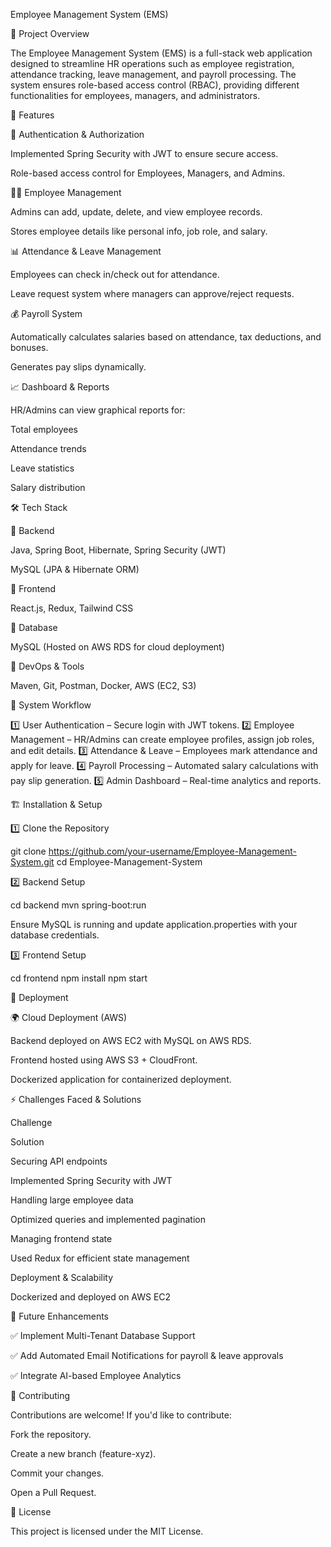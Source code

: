 Employee Management System (EMS)

📌 Project Overview

The Employee Management System (EMS) is a full-stack web application designed to streamline HR operations such as employee registration, attendance tracking, leave management, and payroll processing. The system ensures role-based access control (RBAC), providing different functionalities for employees, managers, and administrators.

🚀 Features

🔐 Authentication & Authorization

Implemented Spring Security with JWT to ensure secure access.

Role-based access control for Employees, Managers, and Admins.

👨‍💼 Employee Management

Admins can add, update, delete, and view employee records.

Stores employee details like personal info, job role, and salary.

📊 Attendance & Leave Management

Employees can check in/check out for attendance.

Leave request system where managers can approve/reject requests.

💰 Payroll System

Automatically calculates salaries based on attendance, tax deductions, and bonuses.

Generates pay slips dynamically.

📈 Dashboard & Reports

HR/Admins can view graphical reports for:

Total employees

Attendance trends

Leave statistics

Salary distribution

🛠 Tech Stack

🔹 Backend

Java, Spring Boot, Hibernate, Spring Security (JWT)

MySQL (JPA & Hibernate ORM)

🔹 Frontend

React.js, Redux, Tailwind CSS

🔹 Database

MySQL (Hosted on AWS RDS for cloud deployment)

🔹 DevOps & Tools

Maven, Git, Postman, Docker, AWS (EC2, S3)

🔄 System Workflow

1️⃣ User Authentication – Secure login with JWT tokens.
2️⃣ Employee Management – HR/Admins can create employee profiles, assign job roles, and edit details.
3️⃣ Attendance & Leave – Employees mark attendance and apply for leave.
4️⃣ Payroll Processing – Automated salary calculations with pay slip generation.
5️⃣ Admin Dashboard – Real-time analytics and reports.

🏗 Installation & Setup

1️⃣ Clone the Repository

git clone https://github.com/your-username/Employee-Management-System.git
cd Employee-Management-System

2️⃣ Backend Setup

cd backend
mvn spring-boot:run

Ensure MySQL is running and update application.properties with your database credentials.

3️⃣ Frontend Setup

cd frontend
npm install
npm start

🚀 Deployment

🌍 Cloud Deployment (AWS)

Backend deployed on AWS EC2 with MySQL on AWS RDS.

Frontend hosted using AWS S3 + CloudFront.

Dockerized application for containerized deployment.

⚡ Challenges Faced & Solutions

Challenge

Solution

Securing API endpoints

Implemented Spring Security with JWT

Handling large employee data

Optimized queries and implemented pagination

Managing frontend state

Used Redux for efficient state management

Deployment & Scalability

Dockerized and deployed on AWS EC2

📌 Future Enhancements

✅ Implement Multi-Tenant Database Support

✅ Add Automated Email Notifications for payroll & leave approvals

✅ Integrate AI-based Employee Analytics

🤝 Contributing

Contributions are welcome! If you'd like to contribute:

Fork the repository.

Create a new branch (feature-xyz).

Commit your changes.

Open a Pull Request.

📝 License

This project is licensed under the MIT License.